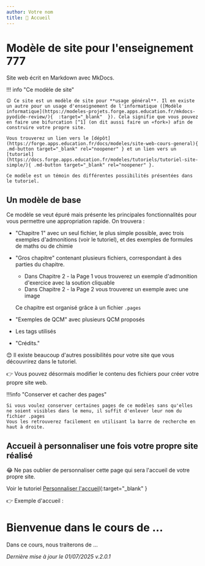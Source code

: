 ```yaml
---
author: Votre nom
title: 🏡 Accueil
---
```


# Modèle de site pour l'enseignement 777

Site web écrit en Markdown avec MkDocs.

!!! info "Ce modèle de site"

    😊 Ce site est un modèle de site pour **usage général**. Il en existe un autre pour un usage d'enseignement de l'informatique ([Modèle informatique](https://modeles-projets.forge.apps.education.fr/mkdocs-pyodide-review/){  :target="_blank"  }). Cela signifie que vous pouvez en faire une bifurcation [^1] (on dit aussi faire un «fork») afin de construire votre propre site.

    Vous trouverez un lien vers le [dépôt](https://forge.apps.education.fr/docs/modeles/site-web-cours-general){ .md-button target="_blank" rel="noopener" } et un lien vers un [tutoriel](https://docs.forge.apps.education.fr/modeles/tutoriels/tutoriel-site-simple/){ .md-button target="_blank" rel="noopener" }.

    Ce modèle est un témoin des différentes possibilités présentées dans le tutoriel.

## Un modèle de base

Ce modèle se veut épuré mais présente les principales fonctionnalités pour vous permettre une appropriation rapide.
On trouvera :

* "Chapitre 1" avec un seul fichier, le plus simple possible, avec trois exemples d'admonitions (voir le tutoriel), et des exemples de formules de maths ou de chimie

* "Gros chapitre" contenant plusieurs fichiers, correspondant à des parties du chapitre.  

    * Dans Chapitre 2 - la Page 1 vous trouverez un exemple d'admonition d'exercice avec la soution cliquable
    * Dans Chapitre 2 - la Page 2 vous trouverez un exemple avec une image

    Ce chapitre est organisé grâce à un fichier `.pages`

* "Exemples de QCM" avec plusieurs QCM proposés

* Les tags utilisés

* "Crédits."

😊 Il existe beaucoup d'autres possibilités pour votre site que vous découvrirez dans le tutoriel.

👉 Vous pouvez désormais modifier le contenu des fichiers pour créer votre propre site web.


!!!info "Conserver et cacher des pages"

    Si vous voulez conserver certaines pages de ce modèles sans qu'elles ne soient visibles dans le menu, il suffit d'enlever leur nom du fichier .pages   
    Vous les retrouverez facilement en utilisant la barre de recherche en haut à droite.

## Accueil à personnaliser une fois votre propre site réalisé

😂 Ne pas oublier de personnaliser cette page qui sera l'accueil de votre propre site.

Voir le tutoriel [Personnaliser l'accueil](https://docs.forge.apps.education.fr/modeles/tutoriels/tutoriel-site-simple/01_demarrage/1_demarrage/#iv-personnaliser-la-page-daccueil-du-site-que-vous-avez-clone){:target="_blank" }


👉 Exemple d'accueil : 

# Bienvenue dans le cours de ...

Dans ce cours, nous traiterons de ...


[^1]: Voir le tutoriel : [tutoriel pour faire une bifurcation (un fork en anglais)](https://docs.forge.apps.education.fr/modeles/tutoriels/tutoriel-site-simple/08_tuto_fork/1_fork_projet/){:target="_blank" }

_Dernière mise à jour le 01/07/2025 v.2.0.1_
